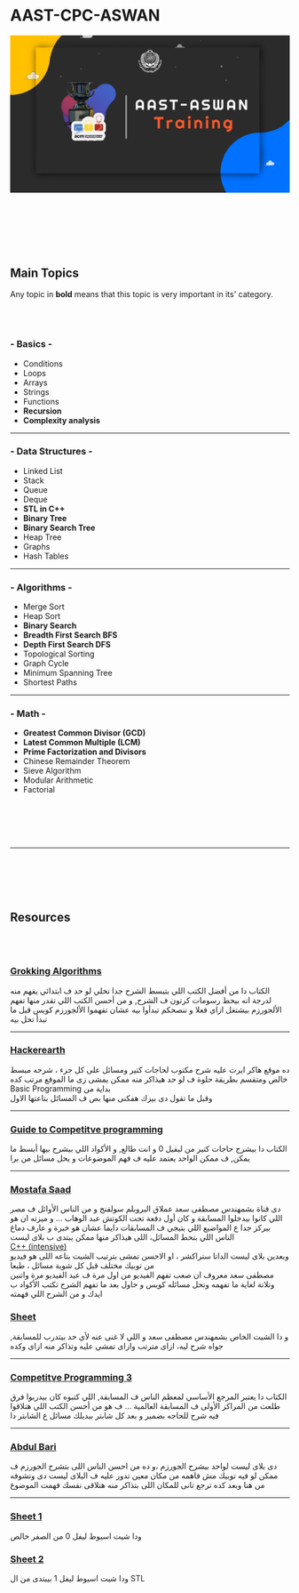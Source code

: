 # AAST-CPC-ASWAN

![Cover](/Header.png)

</br>
</br>
</br>
</br>
</br>


## Main Topics
Any topic in **bold** means that this topic is very important in its' category.

</br>
</br>


### - Basics -
- Conditions
- Loops
- Arrays
- Strings
- Functions
- **Recursion**
- **Complexity analysis**


-------------------------------------------------------------


### - Data Structures -
- Linked List
- Stack
- Queue
- Deque
- **STL in C++**
- **Binary Tree**
- **Binary Search Tree**
- Heap Tree
- Graphs
- Hash Tables


-------------------------------------------------------------


### - Algorithms -
- Merge Sort
- Heap Sort
- **Binary Search**
- **Breadth First Search BFS**
- **Depth First Search DFS**
- Topological Sorting
- Graph Cycle
- Minimum Spanning Tree
- Shortest Paths 


-------------------------------------------------------------

### - Math -
- **Greatest Common Divisor (GCD)**
- **Latest Common Multiple (LCM)**
- **Prime Factorization and Divisors**
- Chinese Remainder Theorem
- Sieve Algorithm
- Modular Arithmetic
- Factorial


</br>
</br>
</br>
</br>


---------------------------------------------------------------


</br>
</br>
</br>
</br>

## Resources

</br>
</br>


 
 ### [Grokking Algorithms](https://raw.githubusercontent.com/KevinOfNeu/ebooks/master/Grokking%20Algorithms.pdf)
 الكتاب دا من أفضل الكتب اللي بتبسط الشرح جدا تخلي لو حد ف ابتدائي يفهم منه لدرجة انه بيحط رسومات كرتون ف الشرح, و من أحسن الكتب اللي تقدر منها تفهم الألجورزم بيشتغل ازاي فعلا و ننصحكم تبدأوا بيه عشان تفهموا الألجورزم كويس قبل ما تبدأ تحل بيه 
 

---------------------------------------------------------------
 
### [Hackerearth](https://www.hackerearth.com/practice/)
ده موقع هاكر ايرث عليه شرح مكتوب لحاجات كتير ومسائل على كل جزء ، شرحه مبسط خالص ومتقسم بطريقة حلوة ف لو حد هيذاكر منه ممكن يمشى زى ما الموقع مرتب كده </br>
Basic Programming بداية من </br>
وقبل ما تقول دى بيزك هفكنى منها بص ف المسائل بتاعتها الاول 


--------------------------------------------------------------

### [Guide to Competitve programming](https://link.springer.com/book/10.1007/978-3-030-39357-1)

الكتاب دا بيشرح حاجات كتير من ليفيل 0 و انت طالع, و الأكواد اللي بيشرح بيها أبسط ما يمكن, ف ممكن الواحد يعتمد عليه ف فهم الموضوعات و يحل مسائل من برا 


---------------------------------------------------------------
 ### [Mostafa Saad](https://www.youtube.com/user/nobody123497/playlists)
 
 دى قناة بشمهندس مصطفى سعد عملاق البروبلم سولفنج و من الناس الأوائل ف مصر اللي كانوا بيدخلوا المسابقة  و كان أول دفعة تحت الكوتش عبد الوهاب ... و ميزته ان هو بيركز جدا ع المواضيع اللي بتيجي ف المسابقات دايما عشان هو خبرة و عارف دماغ الناس اللي بتحط المسائل، اللى هيذاكر منها ممكن يبتدى ب بلاى ليست </br>
 [C++ (intensive)](https://www.youtube.com/playlist?list=PLPt2dINI2MIZPFq6HyUB1Uhxdh1UDnZMS) </br>
 وبعدين بلاى ليست الداتا ستراكشر ، او الاحسن تمشى بترتيب الشيت بتاعه اللى هو فيديو من توبيك مختلف قبل كل شوية مسائل ، طبعا </br>
 مصطفى سعد معروف ان صعب تفهم الفيديو من اول مرة ف عيد الفيديو مرة واتنين وتلاتة لغاية ما تفهمه وتحل مسائله كويس و حاول بعد ما 
تفهم الشرح تكتب الأكواد ب ايدك و من الشرح اللي فهمته
 
 ### [Sheet](https://goo.gl/unDETI)
 و دا الشيت الخاص بشمهندس مصطفى سعد و اللي لا غنى عنه لأي حد بيتدرب للمسابقة, جواه شرح ليه، ازاى مترتب وازاى تمشي عليه وتذاكر منه ازاى وكده
 
 ----------------------------------------------------------------
 
 ### [Competitve Programming 3](http://www.sso.sy/sites/default/files/competitive%20programming%203_1.pdf)
 
الكتاب دا يعتبر المرجع الأساسي لمعظم الناس ف المسابقة, اللي كتبوه كان بيدربوا فرق طلعت من المراكز الأولى ف المسابقة العالمية ... ف هو من أحسن الكتب اللي هتلاقوا فيه شرح للحاجه بضمير و بعد كل شابتر بيديلك مسائل ع الشابتر دا 


-----------------------------------------------------------------

### [Abdul Bari](https://www.youtube.com/playlist?list=PLDN4rrl48XKpZkf03iYFl-O29szjTrs_O)

دى بلاى ليست لواحد بيشرح الجورزم ،و ده من  احسن الناس اللى بتشرح الجورزم ف ممكن لو فيه توبيك مش فاهمه من مكان معين تدور عليه ف البلاى ليست دى وتشوفه من هنا وبعد كده ترجع تانى للمكان اللى بتذاكر منه هتلاقى نفسك فهمت الموضوع

----------------------------------------------------------------

### [Sheet 1](https://docs.google.com/spreadsheets/d/1bBIeIdg5v5VyUHsAoWRNdLfCcc90WWA2EsxDsK24B9s/edit#gid=0)

ودا شيت اسيوط ليفل 0 من الصفر خالص 

### [Sheet 2](https://docs.google.com/spreadsheets/d/1vsN6-SWRuPOVJlZxpAr13TZAB7tfRfJl9YvShnNF9Fo/edit#gid=0)

ودا شيت اسيوط ليفل 1 بيبتدى من ال STL
